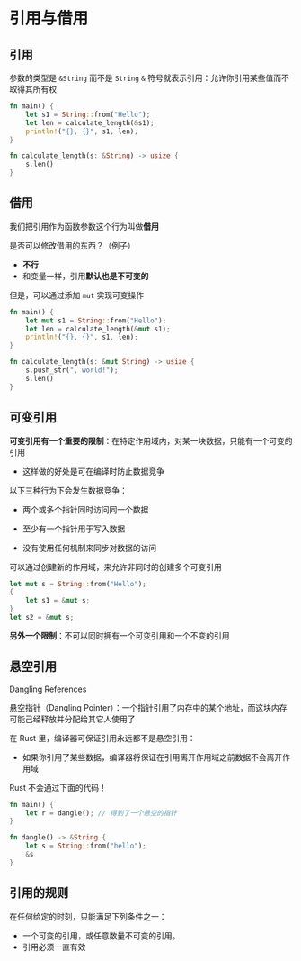 # 引用与借用

## 引用

参数的类型是 `&String` 而不是 `String`
`&` 符号就表示引用：允许你引用某些值而不取得其所有权

```rust
fn main() {
    let s1 = String::from("Hello");
    let len = calculate_length(&s1);
    println!("{}, {}", s1, len);
}

fn calculate_length(s: &String) -> usize {
    s.len()
}
```

## 借用

我们把引用作为函数参数这个行为叫做**借用**

是否可以修改借用的东西？（例子）

- **不行**
- 和变量一样，引用**默认也是不可变的**

但是，可以通过添加 `mut` 实现可变操作

```rust
fn main() {
    let mut s1 = String::from("Hello");
    let len = calculate_length(&mut s1);
    println!("{}, {}", s1, len);
}

fn calculate_length(s: &mut String) -> usize {
    s.push_str(", world!");
    s.len()
}
```

## 可变引用

**可变引用有一个重要的限制**：在特定作用域内，对某一块数据，只能有一个可变的引用

- 这样做的好处是可在编译时防止数据竞争

以下三种行为下会发生数据竞争：

- 两个或多个指针同时访问同一个数据

- 至少有一个指针用于写入数据

- 没有使用任何机制来同步对数据的访问

可以通过创建新的作用域，来允许非同时的创建多个可变引用

```rust
let mut s = String::from("Hello");
{
    let s1 = &mut s;
}
let s2 = &mut s;
```

**另外一个限制**：不可以同时拥有一个可变引用和一个不变的引用

## 悬空引用 

Dangling References

悬空指针（Dangling Pointer）：一个指针引用了内存中的某个地址，而这块内存可能己经释放并分配给其它人使用了

在 Rust 里，编译器可保证引用永远都不是悬空引用：

- 如果你引用了某些数据，编译器将保证在引用离开作用域之前数据不会离开作用域

Rust 不会通过下面的代码！

```rust
fn main() {
    let r = dangle(); // 得到了一个悬空的指针
}

fn dangle() -> &String {
    let s = String::from("hello");
    &s 
}
```

## 引用的规则

在任何给定的时刻，只能满足下列条件之一：

- 一个可变的引用，或任意数量不可变的引用。
- 引用必须一直有效